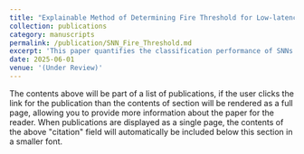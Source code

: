 ```yaml
---
title: "Explainable Method of Determining Fire Threshold for Low-latency Spiking Neural Networks"
collection: publications
category: manuscripts
permalink: /publication/SNN_Fire_Threshold.md
excerpt: 'This paper quantifies the classification performance of SNNs hidden layers by the linear separability measure and reduces the time-step for SNNs to achieve comparable performance with ANNs.'
date: 2025-06-01
venue: '(Under Review)'
---
```


The contents above will be part of a list of publications, if the user clicks the link for the publication than the contents of section will be rendered as a full page, allowing you to provide more information about the paper for the reader. When publications are displayed as a single page, the contents of the above "citation" field will automatically be included below this section in a smaller font.
